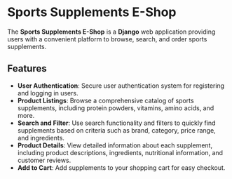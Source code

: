 # Sports Supplements E-Shop

The **Sports Supplements E-Shop** is a **Django** web application providing users with a convenient platform to browse, search, and order sports supplements. 

## Features
- **User Authentication**: Secure user authentication system for registering and logging in users.
- **Product Listings**: Browse a comprehensive catalog of sports supplements, including protein powders, vitamins, amino acids, and more.
- **Search and Filter**: Use search functionality and filters to quickly find supplements based on criteria such as brand, category, price range, and ingredients.
- **Product Details**: View detailed information about each supplement, including product descriptions, ingredients, nutritional information, and customer reviews.
- **Add to Cart**: Add supplements to your shopping cart for easy checkout.
